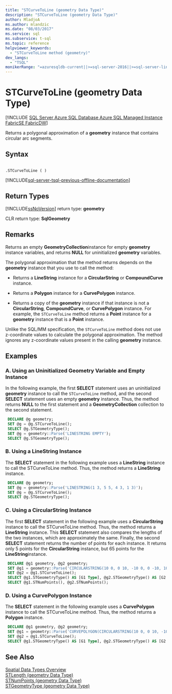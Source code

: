 ```yaml
---
title: "STCurveToLine (geometry Data Type)"
description: "STCurveToLine (geometry Data Type)"
author: MladjoA
ms.author: mlandzic
ms.date: "08/03/2017"
ms.service: sql
ms.subservice: t-sql
ms.topic: reference
helpviewer_keywords:
  - "STCurveToLine method (geometry)"
dev_langs:
  - "TSQL"
monikerRange: "=azuresqldb-current||>=sql-server-2016||>=sql-server-linux-2017||=azuresqldb-mi-current||=fabric"
---
```

# STCurveToLine (geometry Data Type)
[!INCLUDE [SQL Server Azure SQL Database Azure SQL Managed Instance FabricSE FabricDW](../../includes/applies-to-version/sql-asdb-asdbmi-fabricse-fabricdw.md)]

Returns a polygonal approximation of a **geometry** instance that contains circular arc segments.
  
## Syntax  
  
```  
  
.STCurveToLine ( )  
```  
  
[!INCLUDE[sql-server-tsql-previous-offline-documentation](../../includes/sql-server-tsql-previous-offline-documentation.md)]

## Return Types
 [!INCLUDE[ssNoVersion](../../includes/ssnoversion-md.md)] return type: **geometry**  
  
 CLR return type: **SqlGeometry**  
  
## Remarks  
 Returns an empty **GeometryCollection**instance for empty **geometry** instance variables, and returns **NULL** for uninitialized **geometry** variables.  
  
 The polygonal approximation that the method returns depends on the **geometry** instance that you use to call the method:  
  
-   Returns a **LineString** instance for a **CircularString** or **CompoundCurve** instance.  
  
-   Returns a **Polygon** instance for a **CurvePolygon** instance.  
  
-   Returns a copy of the **geometry** instance if that instance is not a **CircularString**, **CompoundCurve**, or **CurvePolygon** instance. For example, the `STCurveToLine` method returns a **Point** instance for a **geometry** instance that is a **Point** instance.  
  
 Unlike the SQL/MM specification, the `STCurveToLine` method does not use z-coordinate values to calculate the polygonal approximation. The method ignores any z-coordinate values present in the calling **geometry** instance.  
  
## Examples  
  
### A. Using an Uninitialized Geometry Variable and Empty Instance  
 In the following example, the first **SELECT** statement uses an uninitialized **geometry** instance to call the `STCurveToLine` method, and the second **SELECT** statement uses an empty **geometry** instance. Thus, the method returns **NULL** to the first statement and a **GeometryCollection** collection to the second statement.  
  
```sql
 DECLARE @g geometry; 
 SET @g = @g.STCurveToLine(); 
 SELECT @g.STGeometryType(); 
 SET @g = geometry::Parse('LINESTRING EMPTY'); 
 SELECT @g.STGeometryType();
 ```  
  
### B. Using a LineString Instance  
 The **SELECT** statement in the following example uses a **LineString** instance to call the STCurveToLine method. Thus, the method returns a **LineString** instance.  
  
```sql
 DECLARE @g geometry; 
 SET @g = geometry::Parse('LINESTRING(1 3, 5 5, 4 3, 1 3)'); 
 SET @g = @g.STCurveToLine(); 
 SELECT @g.STGeometryType();
 ```  
  
### C. Using a CircularString Instance  
 The first **SELECT** statement in the following example uses a **CircularString** instance to call the STCurveToLine method. Thus, the method returns a **LineString** instance. This **SELECT** statement also compares the lengths of the two instances, which are approximately the same.  Finally, the second **SELECT** statement returns the number of points for each instance.  It returns only 5 points for the **CircularString** instance, but 65 points for the **LineString**instance.  
  
```sql
 DECLARE @g1 geometry, @g2 geometry; 
 SET @g1 = geometry::Parse('CIRCULARSTRING(10 0, 0 10, -10 0, 0 -10, 10 0)'); 
 SET @g2 = @g1.STCurveToLine(); 
 SELECT @g1.STGeometryType() AS [G1 Type], @g2.STGeometryType() AS [G2 Type], @g1.STLength() AS [G1 Perimeter], @g2.STLength() AS [G2 Perimeter], @g2.ToString() AS [G2 Def]; 
 SELECT @g1.STNumPoints(), @g2.STNumPoints();
 ```  
  
### D. Using a CurvePolygon Instance  
 The **SELECT** statement in the following example uses a **CurvePolygon** instance to call the STCurveToLine method. Thus, the method returns a **Polygon** instance.  
  
```sql
 DECLARE @g1 geometry, @g2 geometry; 
 SET @g1 = geometry::Parse('CURVEPOLYGON(CIRCULARSTRING(10 0, 0 10, -10 0, 0 -10, 10 0))'); 
 SET @g2 = @g1.STCurveToLine(); 
 SELECT @g1.STGeometryType() AS [G1 Type], @g2.STGeometryType() AS [G2 Type];
 ```  
  
## See Also  
 [Spatial Data Types Overview](../../relational-databases/spatial/spatial-data-types-overview.md)   
 [STLength &#40;geometry Data Type&#41;](../../t-sql/spatial-geometry/stlength-geometry-data-type.md)   
 [STNumPoints &#40;geometry Data Type&#41;](../../t-sql/spatial-geometry/stnumpoints-geometry-data-type.md)   
 [STGeometryType &#40;geometry Data Type&#41;](../../t-sql/spatial-geometry/stgeometrytype-geometry-data-type.md)  
  
  

